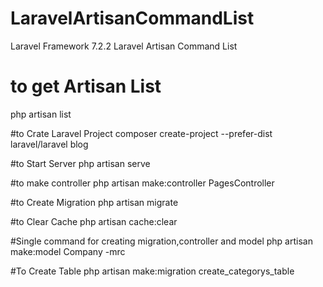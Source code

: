 # LaravelArtisanCommandList
Laravel Framework 7.2.2 
Laravel Artisan Command List

# to get Artisan List
php artisan list

#to Crate Laravel Project
composer create-project --prefer-dist laravel/laravel blog

#to Start Server
php artisan serve

#to make controller
php artisan make:controller PagesController

#to Create Migration
php artisan migrate

#to Clear Cache
php artisan cache:clear

#Single command for creating migration,controller and model 
php artisan make:model Company -mrc


#To Create Table
php artisan make:migration create_categorys_table



